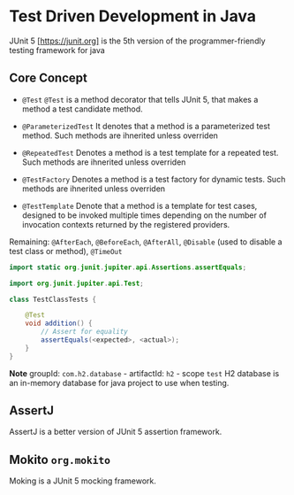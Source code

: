 # Test Driven Development in Java

JUnit 5 [https://junit.org] is the 5th version of the programmer-friendly testing framework for java

## Core Concept

- `@Test`
`@Test` is a method decorator that tells JUnit 5, that makes a method a test candidate method.

- `@ParameterizedTest`
It denotes that a method is a parameterized test method. Such methods are ihnerited unless overriden

- `@RepeatedTest`
Denotes a method is a test template for a repeated test. Such methods are ihnerited unless overriden

- `@TestFactory`
Denotes a method is a test factory for dynamic tests. Such methods are ihnerited unless overriden

- `@TestTemplate`
Denote that a method is a template for test cases, designed to be invoked multiple times depending on the number of invocation contexts returned by the registered providers.

Remaining: `@AfterEach`, `@BeforeEach`, `@AfterAll`, `@Disable` (used to disable a test class or method), `@TimeOut`

```java
import static org.junit.jupiter.api.Assertions.assertEquals;

import org.junit.jupiter.api.Test;

class TestClassTests {

    @Test
    void addition() {
        // Assert for equality
        assertEquals(<expected>, <actual>);
    }
}
```

**Note**
groupId: `com.h2.database` - artifactId: `h2` - scope `test`
H2 database is an in-memory database for java project to use when testing.

## AssertJ

AssertJ is a better version of JUnit 5 assertion framework.

## Mokito `org.mokito`

Moking is a JUnit 5 mocking framework.
